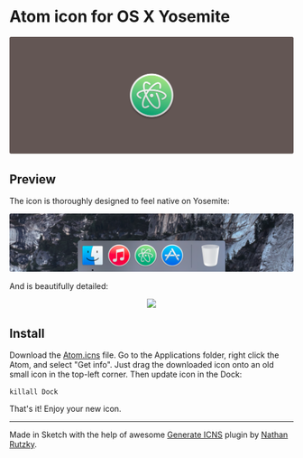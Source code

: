 Atom icon for OS X Yosemite
===========================

<p align="center">
<img src="/img/preview.png" width="728">
</p>

## Preview

The icon is thoroughly designed to feel native on Yosemite:

<p align="center">
<img src="/img/dock.png" width="728">
</p>

And is beautifully detailed:

<p align="center">
<img src="http://f.cl.ly/items/3a1s1R012C0C2V1d1A3y/details.png" width="728">
</p>

## Install

Download the [Atom.icns](https://raw.githubusercontent.com/pashinsky/atom-yosemite-icon/master/Atom.icns) file. Go to the Applications folder, right click the Atom, and select "Get info". Just drag the downloaded icon onto an old small icon in the top-left corner. Then update icon in the Dock:

```
killall Dock
```

That's it! Enjoy your new icon.

---

Made in Sketch with the help of awesome [Generate ICNS](https://github.com/NathanRutzky/Generate-ICNS) plugin by [Nathan Rutzky](https://github.com/NathanRutzky).
